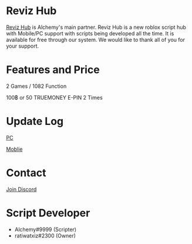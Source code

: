 # Reviz Hub
[Reviz Hub](https://alchemy-en.w3spaces.com/reviz.html) is Alchemy's main partner. Reviz Hub is a new roblox script hub with Mobile/PC support with scripts being developed all the time.
It is available for free through our system. We would like to thank all of you for your support.
# Features and Price
2 Games / 1082 Function

100฿ or 50 TRUEMONEY E-PIN 2 Times
# Update Log
[PC](https://github.com/ZoiIntra/Reviz/blob/main/UpdateLog/PC.md)

[Moblie](https://github.com/ZoiIntra/Reviz/blob/main/UpdateLog/Mobile.md)
# Contact
[Join Discord](https://discord.gg/9vw7emS3vZ)
# Script Developer
- Alchemy#9999 (Scripter)
- ratiwatxiz#2300 (Owner)
